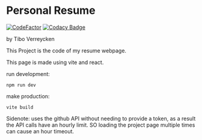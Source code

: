 # Personal Resume

[![CodeFactor](https://www.codefactor.io/repository/github/klanting/personal-2024-summer-resume/badge)](https://www.codefactor.io/repository/github/klanting/personal-2024-summer-resume)
[![Codacy Badge](https://app.codacy.com/project/badge/Grade/700fff746116414eb61be91d725166fb)](https://app.codacy.com/gh/klanting/Personal-2024-Summer-Resume/dashboard?utm_source=gh&utm_medium=referral&utm_content=&utm_campaign=Badge_grade)

by Tibo Verreycken

This Project is the code of my resume webpage.

This page is made using vite and react.

run development:
```shell
npm run dev
```

make production:
```shell
vite build
```

Sidenote: uses the github API without needing to provide a token, as a result the API calls have an hourly limit. SO loading the project page
multiple times can cause an hour timeout.

